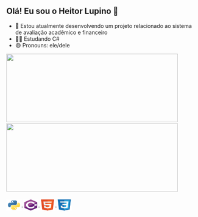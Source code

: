 ## Olá! Eu sou o Heitor Lupino 👋

- 🔭 Estou atualmente desenvolvendo um projeto relacionado ao sistema de avaliação acadêmico e financeiro
- 👨‍💻 Estudando C#
- 😄 Pronouns: ele/dele

<div>
  <a href="https://github.com/heitorlupino">
  <img height="180cm" width="450cm" src="https://github-readme-stats.vercel.app/api?username=heitorlupino&show_icons=true&theme=dark#gh-dark-mode-only&include_all_commits=true&count_private=true"/>
  <img height="180cm" width="450cm" src="https://github-readme-stats.vercel.app/api/top-langs/?username=heitorlupino&layout=compact&langs_count=16&theme=dark#gh-dark-mode-only"/>
</div>

<div style="display: incline_block"><br>
  <img align="center" alt="Heitor-Python" height="30" width="40" src="https://raw.githubusercontent.com/devicons/devicon/master/icons/python/python-original.svg">
  <img align="center" alt="Heitor-Python" height="30" width="40" src="https://raw.githubusercontent.com/devicons/devicon/master/icons/csharp/csharp-original.svg">
  <img align="center" alt="Heitor-Python" height="30" width="40" src="https://raw.githubusercontent.com/devicons/devicon/master/icons/html5/html5-original.svg">
  <img align="center" alt="Heitor-Python" height="30" width="40" src="https://raw.githubusercontent.com/devicons/devicon/master/icons/css3/css3-original.svg">
</div>
